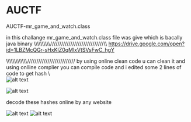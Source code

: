 # AUCTF
AUCTF-mr_game_and_watch.class


in this challange mr_game_and_watch.class file was give which is bacally java binary 
\\\\\\\\\\\\\\\\\\\\/////////////////////////////\\\\
https://drive.google.com/open?id=1LBZMcQGr-sHxKIZ0qMlxVtSVsFwC_hgY

\\\\\\\\\\\\\\\\\\\\\\\\\\\//////////////////////////
by using online clean code u can clean it and using onlline complier you can compile code
and i edited some 2 lines of code to get hash
\\\
![alt text](https://drive.google.com/uc?export=view&id=1NMH8u2zstg2OW935JreMu1mssFR56L8A)





![alt text](https://drive.google.com/uc?export=view&id=https://drive.google.com/open?id=1ht_LsYfJbzewKrj1sBXKW0m1UqZBVLLK)


decode these hashes online by any website 

![alt text](https://drive.google.com/uc?export=view&id=1bU5D3AWuHDMnWnE1yOARJDGaX5FGzynb)
![alt text](https://drive.google.com/uc?export=view&id=19PEJSu26rBAKTqAISmI7UEe5mBtGqtfj)

